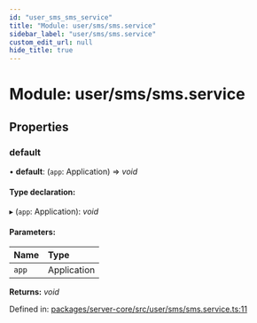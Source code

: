 ```yaml
---
id: "user_sms_sms_service"
title: "Module: user/sms/sms.service"
sidebar_label: "user/sms/sms.service"
custom_edit_url: null
hide_title: true
---
```


# Module: user/sms/sms.service

## Properties

### default

• **default**: (`app`: Application) => *void*

#### Type declaration:

▸ (`app`: Application): *void*

#### Parameters:

| Name | Type |
| :------ | :------ |
| `app` | Application |

**Returns:** *void*

Defined in: [packages/server-core/src/user/sms/sms.service.ts:11](https://github.com/xr3ngine/xr3ngine/blob/7e8e151f1/packages/server-core/src/user/sms/sms.service.ts#L11)
